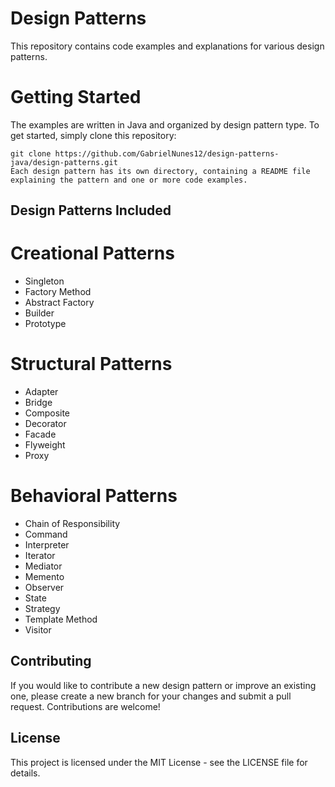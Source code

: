 # Design Patterns
This repository contains code examples and explanations for various design patterns.

# Getting Started
The examples are written in Java and organized by design pattern type. To get started, simply clone this repository:

```
git clone https://github.com/GabrielNunes12/design-patterns-java/design-patterns.git
Each design pattern has its own directory, containing a README file explaining the pattern and one or more code examples.
```

## Design Patterns Included
# Creational Patterns
* Singleton
* Factory Method
* Abstract Factory
* Builder
* Prototype
# Structural Patterns
* Adapter
* Bridge
* Composite
* Decorator
* Facade
* Flyweight
* Proxy
# Behavioral Patterns
* Chain of Responsibility
* Command
* Interpreter
* Iterator
* Mediator
* Memento
* Observer
* State
* Strategy
* Template Method
* Visitor

## Contributing
If you would like to contribute a new design pattern or improve an existing one, please create a new branch for your changes and submit a pull request. Contributions are welcome!

## License
This project is licensed under the MIT License - see the LICENSE file for details.

